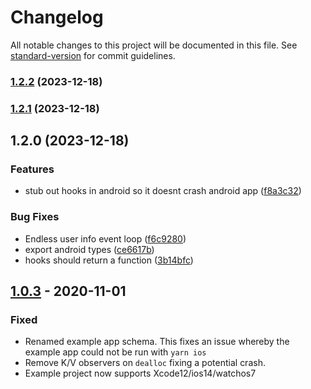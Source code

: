 # Changelog

All notable changes to this project will be documented in this file. See [standard-version](https://github.com/conventional-changelog/standard-version) for commit guidelines.

### [1.2.2](https://github.com/mtford90/react-native-watch-connectivity/compare/v1.2.1...v1.2.2) (2023-12-18)

### [1.2.1](https://github.com/mtford90/react-native-watch-connectivity/compare/v1.2.0...v1.2.1) (2023-12-18)

## 1.2.0 (2023-12-18)


### Features

* stub out hooks in android so it doesnt crash android app ([f8a3c32](https://github.com/mtford90/react-native-watch-connectivity/commit/f8a3c3219145644c46b03a98d81f5cadafc59fa2))


### Bug Fixes

* Endless user info event loop ([f6c9280](https://github.com/mtford90/react-native-watch-connectivity/commit/f6c928051891a718efb2b7d354e7c65d2fee5484))
* export android types ([ce6617b](https://github.com/mtford90/react-native-watch-connectivity/commit/ce6617b0e79160a364846102e2712dc6e315ff32))
* hooks should return a function ([3b14bfc](https://github.com/mtford90/react-native-watch-connectivity/commit/3b14bfcd1ce4aade9643c93025519da5f4eb5db0))

## [1.0.3](https://github.com/mtford90/react-native-watch-connectivity/tree/1.0.3) - 2020-11-01

### Fixed

- Renamed example app schema. This fixes an issue whereby the example app could not be run with `yarn ios`  
- Remove K/V observers on `dealloc` fixing a potential crash.
- Example project now supports Xcode12/ios14/watchos7
